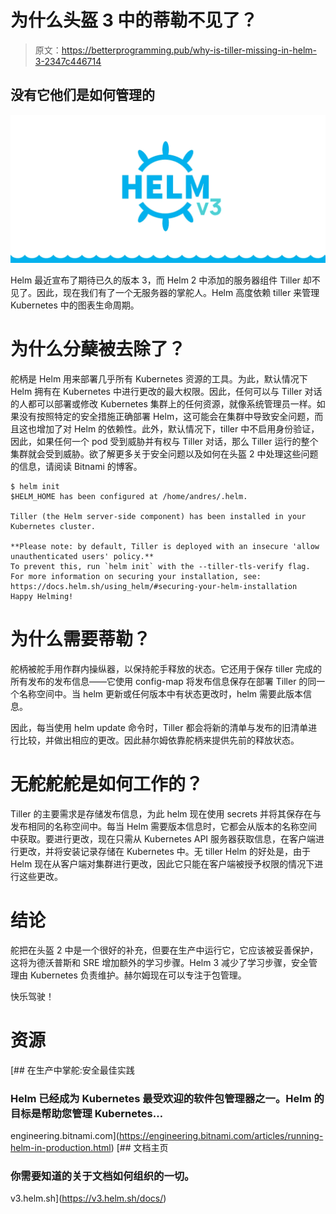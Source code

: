 # 为什么头盔 3 中的蒂勒不见了？

> 原文：<https://betterprogramming.pub/why-is-tiller-missing-in-helm-3-2347c446714>

## 没有它他们是如何管理的

![](img/e6c1718bc3b420f3fd3148dcbefc4fc3.png)

Helm 最近宣布了期待已久的版本 3，而 Helm 2 中添加的服务器组件 Tiller 却不见了。因此，现在我们有了一个无服务器的掌舵人。Helm 高度依赖 tiller 来管理 Kubernetes 中的图表生命周期。

# 为什么分蘖被去除了？

舵柄是 Helm 用来部署几乎所有 Kubernetes 资源的工具。为此，默认情况下 Helm 拥有在 Kubernetes 中进行更改的最大权限。因此，任何可以与 Tiller 对话的人都可以部署或修改 Kubernetes 集群上的任何资源，就像系统管理员一样。如果没有按照特定的安全措施正确部署 Helm，这可能会在集群中导致安全问题，而且这也增加了对 Helm 的依赖性。此外，默认情况下，tiller 中不启用身份验证，因此，如果任何一个 pod 受到威胁并有权与 Tiller 对话，那么 Tiller 运行的整个集群就会受到威胁。欲了解更多关于安全问题以及如何在头盔 2 中处理这些问题的信息，请阅读 Bitnami 的博客。

```
$ helm init
$HELM_HOME has been configured at /home/andres/.helm.

Tiller (the Helm server-side component) has been installed in your Kubernetes cluster.

**Please note: by default, Tiller is deployed with an insecure 'allow unauthenticated users' policy.**
To prevent this, run `helm init` with the --tiller-tls-verify flag.
For more information on securing your installation, see: https://docs.helm.sh/using_helm/#securing-your-helm-installation
Happy Helming!
```

# 为什么需要蒂勒？

舵柄被舵手用作群内操纵器，以保持舵手释放的状态。它还用于保存 tiller 完成的所有发布的发布信息——它使用 config-map 将发布信息保存在部署 Tiller 的同一个名称空间中。当 helm 更新或任何版本中有状态更改时，helm 需要此版本信息。

因此，每当使用 helm update 命令时，Tiller 都会将新的清单与发布的旧清单进行比较，并做出相应的更改。因此赫尔姆依靠舵柄来提供先前的释放状态。

# 无舵舵舵是如何工作的？

Tiller 的主要需求是存储发布信息，为此 helm 现在使用 secrets 并将其保存在与发布相同的名称空间中。每当 Helm 需要版本信息时，它都会从版本的名称空间中获取。要进行更改，现在只需从 Kubernetes API 服务器获取信息，在客户端进行更改，并将安装记录存储在 Kubernetes 中。无 tiller Helm 的好处是，由于 Helm 现在从客户端对集群进行更改，因此它只能在客户端被授予权限的情况下进行这些更改。

# 结论

舵把在头盔 2 中是一个很好的补充，但要在生产中运行它，它应该被妥善保护，这将为德沃普斯和 SRE 增加额外的学习步骤。Helm 3 减少了学习步骤，安全管理由 Kubernetes 负责维护。赫尔姆现在可以专注于包管理。

快乐驾驶！

# 资源

[](https://engineering.bitnami.com/articles/running-helm-in-production.html) [## 在生产中掌舵:安全最佳实践

### Helm 已经成为 Kubernetes 最受欢迎的软件包管理器之一。Helm 的目标是帮助您管理 Kubernetes…

engineering.bitnami.com](https://engineering.bitnami.com/articles/running-helm-in-production.html) [](https://v3.helm.sh/docs/) [## 文档主页

### 你需要知道的关于文档如何组织的一切。

v3.helm.sh](https://v3.helm.sh/docs/)